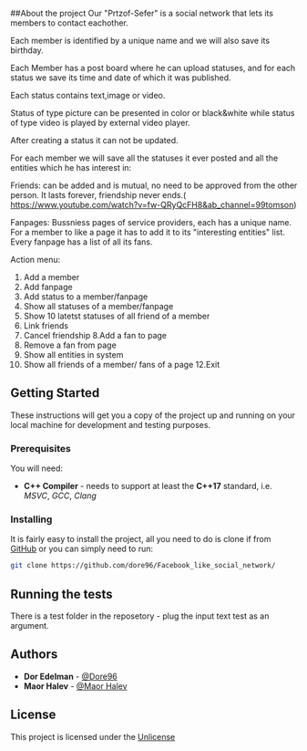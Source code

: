 ##About the project
Our "Prtzof-Sefer" is a social network that lets its members to contact eachother.

Each member is identified by a unique name and we will also save its birthday.

Each Member has a post board where he can upload statuses, and for each status we save its time and date of which it was published.

Each status contains text,image or video.

Status of type picture can be presented in color or black&white while status of type video is played by external video player.

After creating a status it can not be updated.

For each member we will save all the statuses it ever posted and all the entities which he has interest in:

Friends: can be added and is mutual, no need to be approved from the other person.
It lasts forever, friendship never ends.(
https://www.youtube.com/watch?v=fw-QRyQcFH8&ab_channel=99tomson)

Fanpages: Bussniess pages of service providers, each has a unique name.
For a member to like a page it has to add it to its "interesting entities" list.
Every fanpage has a list of all its fans.

Action menu:

1. Add a member
2. Add fanpage
3. Add status to a member/fanpage
4. Show all statuses of a member/fanpage
5. Show 10 latetst statuses of all friend of a member
6. Link friends
7. Cancel friendship
8.Add a fan to page
9. Remove a fan from page
10. Show all entities in system
11. Show all friends of a member/ fans of a page
12.Exit

## Getting Started

These instructions will get you a copy of the project up and running on your local
machine for development and testing purposes.

### Prerequisites

You will need:

* **C++ Compiler** - needs to support at least the **C++17** standard, i.e. *MSVC*,
*GCC*, *Clang*

### Installing

It is fairly easy to install the project, all you need to do is clone if from
[GitHub](https://github.com/dore96/Facebook_like_social_network) or you can simply need to run:

```bash
git clone https://github.com/dore96/Facebook_like_social_network/
```

## Running the tests
There is a test folder in the reposetory - plug the input text test as an argument. 

## Authors
* **Dor Edelman** - [@Dore96](https://github.com/dore96)
* **Maor Halev** - [@Maor Halev](https://github.com/MaorHalev)

## License

This project is licensed under the [Unlicense](https://unlicense.org/)
